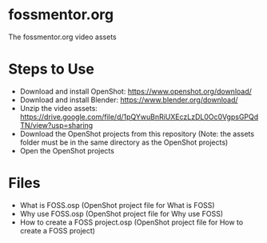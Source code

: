 # fossmentor.org
The fossmentor.org video assets

# Steps to Use
- Download and install OpenShot: https://www.openshot.org/download/
- Download and install Blender: https://www.blender.org/download/
- Unzip the video assets: https://drive.google.com/file/d/1pQYwuBnRiUXEczLzDL0Oc0VgpsGPQdTN/view?usp=sharing
- Download the OpenShot projects from this repository (Note: the assets folder must be in the same directory as the OpenShot projects)
- Open the OpenShot projects

# Files
- What is FOSS.osp (OpenShot project file for What is FOSS)
- Why use FOSS.osp (OpenShot project file for Why use FOSS)
- How to create a FOSS project.osp (OpenShot project file for How to create a FOSS project)
